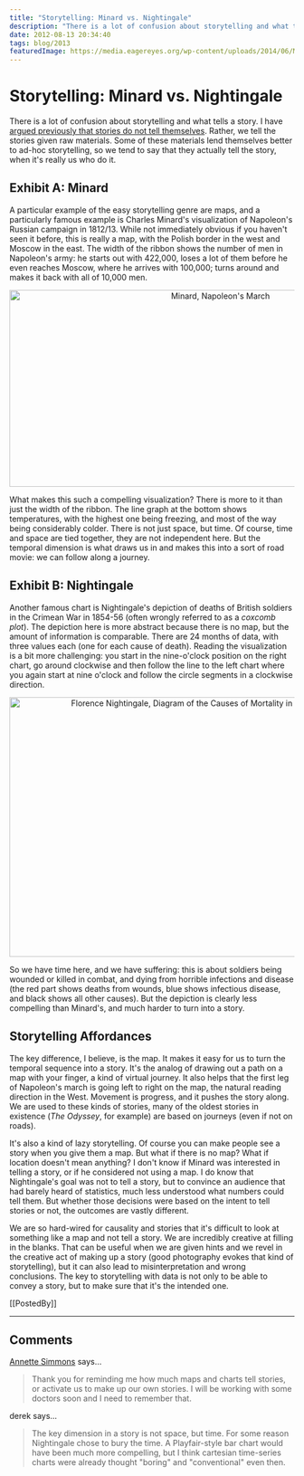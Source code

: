 ```yaml
---
title: "Storytelling: Minard vs. Nightingale"
description: "There is a lot of confusion about storytelling and what tells a story. I have argued previously that stories do not tell themselves. Rather, we tell the stories given raw materials. Some of these materials lend themselves better to ad-hoc storytelling, so we tend to say that they actually tell the story, when it's really us who do it."
date: 2012-08-13 20:34:40
tags: blog/2013
featuredImage: https://media.eagereyes.org/wp-content/uploads/2014/06/Minard-Napoleon.png
---
```


# Storytelling: Minard vs. Nightingale

There is a lot of confusion about storytelling and what tells a story. I have <a title="Stories Don’t Tell Themselves" href="/blog/2010/stories-dont-tell-themselves">argued previously that stories do not tell themselves</a>. Rather, we tell the stories given raw materials. Some of these materials lend themselves better to ad-hoc storytelling, so we tend to say that they actually tell the story, when it's really us who do it.

## Exhibit A: Minard

A particular example of the easy storytelling genre are maps, and a particularly famous example is Charles Minard's visualization of Napoleon's Russian campaign in 1812/13. While not immediately obvious if you haven't seen it before, this is really a map, with the Polish border in the west and Moscow in the east. The width of the ribbon shows the number of men in Napoleon's army: he starts out with 422,000, loses a lot of them before he even reaches Moscow, where he arrives with 100,000; turns around and makes it back with all of 10,000 men.

<p align="center"><img class="aligncenter size-medium wp-image-8238" src="https://media.eagereyes.org/wp-content/uploads/2014/06/Minard-Napoleon.png" alt="Minard, Napoleon's March" width="730" height="348" /></p>

What makes this such a compelling visualization? There is more to it than just the width of the ribbon. The line graph at the bottom shows temperatures, with the highest one being freezing, and most of the way being considerably colder. There is not just space, but time. Of course, time and space are tied together, they are not independent here. But the temporal dimension is what draws us in and makes this into a sort of road movie: we can follow along a journey.

## Exhibit B: Nightingale

Another famous chart is Nightingale's depiction of deaths of British soldiers in the Crimean War in 1854-56 (often wrongly referred to as a <em>coxcomb plot</em>). The depiction here is more abstract because there is no map, but the amount of information is comparable. There are 24 months of data, with three values each (one for each cause of death). Reading the visualization is a bit more challenging: you start in the nine-o'clock position on the right chart, go around clockwise and then follow the line to the left chart where you again start at nine o'clock and follow the circle segments in a clockwise direction.

<p align="center"><img class="aligncenter size-medium wp-image-8239" src="https://media.eagereyes.org/wp-content/uploads/2012/08/Nightingale-mortality1-730x459.jpg" alt="Florence Nightingale, Diagram of the Causes of Mortality in the Army in the East" width="730" height="459" /></p>

So we have time here, and we have suffering: this is about soldiers being wounded or killed in combat, and dying from horrible infections and disease (the red part shows deaths from wounds, blue shows infectious disease, and black shows all other causes). But the depiction is clearly less compelling than Minard's, and much harder to turn into a story.

## Storytelling Affordances

The key difference, I believe, is the map. It makes it easy for us to turn the temporal sequence into a story. It's the analog of drawing out a path on a map with your finger, a kind of virtual journey. It also helps that the first leg of Napoleon's march is going left to right on the map, the natural reading direction in the West. Movement is progress, and it pushes the story along. We are used to these kinds of stories, many of the oldest stories in existence (<em>The Odyssey</em>, for example) are based on journeys (even if not on roads).

It's also a kind of lazy storytelling. Of course you can make people see a story when you give them a map. But what if there is no map? What if location doesn't mean anything? I don't know if Minard was interested in telling a story, or if he considered not using a map. I do know that Nightingale's goal was not to tell a story, but to convince an audience that had barely heard of statistics, much less understood what numbers could tell them. But whether those decisions were based on the intent to tell stories or not, the outcomes are vastly different.

We are so hard-wired for causality and stories that it's difficult to look at something like a map and not tell a story. We are incredibly creative at filling in the blanks. That can be useful when we are given hints and we revel in the creative act of making up a story (good photography evokes that kind of storytelling), but it can also lead to misinterpretation and wrong conclusions. The key to storytelling with data is not only to be able to convey a story, but to make sure that it's the intended one.

[[PostedBy]]

<aside class="comments">

---
## Comments

<a href="http://www.annettesimmons.com" rel="nofollow noopener" target="_blank">Annette Simmons</a> says…
>	Thank you for reminding me how much maps and charts tell stories, or activate us to make up our own stories.  I will be working with some doctors soon and I need to remember that.

derek says…
>	The key dimension in a story is not space, but time. For some reason Nightingale chose to bury the time. A Playfair-style bar chart would have been much more compelling, but I think cartesian time-series charts were already thought "boring" and "conventional" even then.

</aside>

